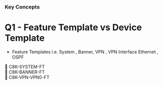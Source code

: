 ### Key Concepts 

# Q1 - Feature Template vs Device Template

- Feature Templates
i.e. System , Banner, VPN , VPN Interface Ethernet , OSPF

🔘 C8K-SYSTEM-FT   
🔘 C8K-BANNER-FT   
🔘 C8K-VPN-VPN0-FT    
